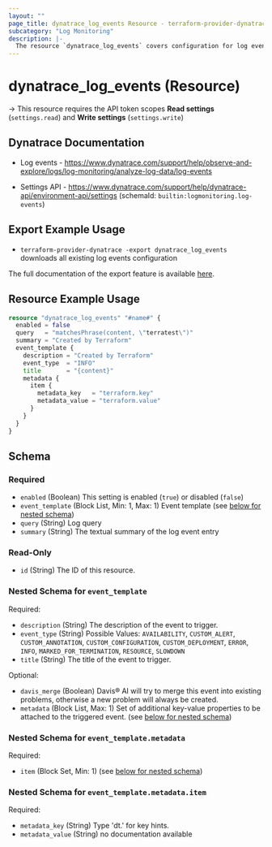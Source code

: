 ```yaml
---
layout: ""
page_title: dynatrace_log_events Resource - terraform-provider-dynatrace"
subcategory: "Log Monitoring"
description: |-
  The resource `dynatrace_log_events` covers configuration for log events
---
```


# dynatrace_log_events (Resource)

-> This resource requires the API token scopes **Read settings** (`settings.read`) and **Write settings** (`settings.write`)

## Dynatrace Documentation

- Log events - https://www.dynatrace.com/support/help/observe-and-explore/logs/log-monitoring/analyze-log-data/log-events

- Settings API - https://www.dynatrace.com/support/help/dynatrace-api/environment-api/settings (schemaId: `builtin:logmonitoring.log-events`)

## Export Example Usage

- `terraform-provider-dynatrace -export dynatrace_log_events` downloads all existing log events configuration

The full documentation of the export feature is available [here](https://dt-url.net/h203qmc).

## Resource Example Usage

```terraform
resource "dynatrace_log_events" "#name#" {
  enabled = false
  query   = "matchesPhrase(content, \"terratest\")"
  summary = "Created by Terraform"
  event_template {
    description = "Created by Terraform"
    event_type  = "INFO"
    title       = "{content}"
    metadata {
      item {
        metadata_key   = "terraform.key"
        metadata_value = "terraform.value"
      }
    }
  }
}
```

<!-- schema generated by tfplugindocs -->
## Schema

### Required

- `enabled` (Boolean) This setting is enabled (`true`) or disabled (`false`)
- `event_template` (Block List, Min: 1, Max: 1) Event template (see [below for nested schema](#nestedblock--event_template))
- `query` (String) Log query
- `summary` (String) The textual summary of the log event entry

### Read-Only

- `id` (String) The ID of this resource.

<a id="nestedblock--event_template"></a>
### Nested Schema for `event_template`

Required:

- `description` (String) The description of the event to trigger.
- `event_type` (String) Possible Values: `AVAILABILITY`, `CUSTOM_ALERT`, `CUSTOM_ANNOTATION`, `CUSTOM_CONFIGURATION`, `CUSTOM_DEPLOYMENT`, `ERROR`, `INFO`, `MARKED_FOR_TERMINATION`, `RESOURCE`, `SLOWDOWN`
- `title` (String) The title of the event to trigger.

Optional:

- `davis_merge` (Boolean) Davis® AI will try to merge this event into existing problems, otherwise a new problem will always be created.
- `metadata` (Block List, Max: 1) Set of additional key-value properties to be attached to the triggered event. (see [below for nested schema](#nestedblock--event_template--metadata))

<a id="nestedblock--event_template--metadata"></a>
### Nested Schema for `event_template.metadata`

Required:

- `item` (Block Set, Min: 1) (see [below for nested schema](#nestedblock--event_template--metadata--item))

<a id="nestedblock--event_template--metadata--item"></a>
### Nested Schema for `event_template.metadata.item`

Required:

- `metadata_key` (String) Type 'dt.' for key hints.
- `metadata_value` (String) no documentation available
 